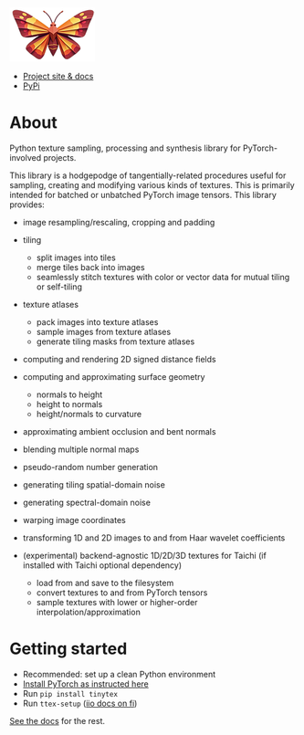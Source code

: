 ![tinytex](https://raw.githubusercontent.com/Sam-Izdat/tinytex/main/doc/images/tinytex_sm.png)

* [Project site & docs](https://sam-izdat.github.io/tinytex/) 
* [PyPi](https://pypi.org/project/tinytex/)

# About

Python texture sampling, processing and synthesis library for PyTorch-involved projects.

This library is a hodgepodge of tangentially-related procedures useful for sampling, creating and 
modifying various kinds of textures. This is primarily intended for batched or unbatched 
PyTorch image tensors. This library provides:

- image resampling/rescaling, cropping and padding
- tiling

  - split images into tiles 
  - merge tiles back into images
  - seamlessly stitch textures with color or vector data for mutual tiling or self-tiling

- texture atlases

  - pack images into texture atlases
  - sample images from texture atlases
  - generate tiling masks from texture atlases

- computing and rendering 2D signed distance fields
- computing and approximating surface geometry 

  - normals to height
  - height to normals 
  - height/normals to curvature

- approximating ambient occlusion and bent normals
- blending multiple normal maps
- pseudo-random number generation
- generating tiling spatial-domain noise
- generating spectral-domain noise
- warping image coordinates
- transforming 1D and 2D images to and from Haar wavelet coefficients
- (experimental) backend-agnostic 1D/2D/3D textures for Taichi (if installed with Taichi optional dependency)
    
  - load from and save to the filesystem
  - convert textures to and from PyTorch tensors
  - sample textures with lower or higher-order interpolation/approximation


# Getting started

* Recommended: set up a clean Python environment
* [Install PyTorch  as instructed here](https://pytorch.org/get-started/locally/)
* Run  `pip install tinytex`
* Run  `ttex-setup` ([iio docs on fi](https://imageio.readthedocs.io/en/stable/_autosummary/imageio.plugins.freeimage.html#module-imageio.plugins.freeimage))

[See the docs](https://sam-izdat.github.io/tinytex-docs/) for the rest.